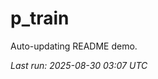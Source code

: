 # p_train

Auto-updating README demo.

<!--START_SECTION:status-->
_Last run: 2025-08-30 03:07 UTC_
<!--END_SECTION:status-->












































































































































































































